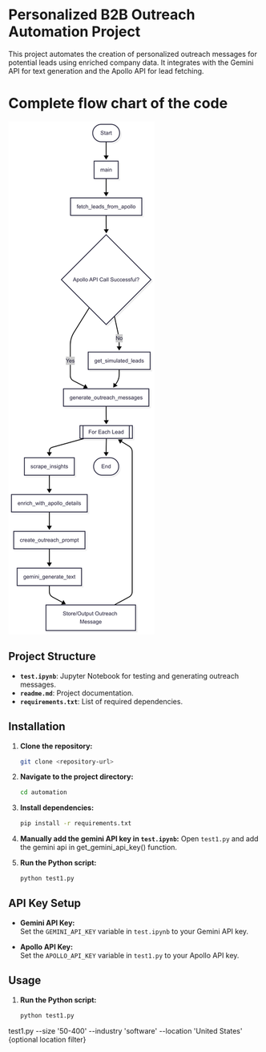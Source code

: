 # Personalized B2B Outreach Automation Project

This project automates the creation of personalized outreach messages for potential leads using enriched company data. It integrates with the Gemini API for text generation and the Apollo API for lead fetching.

# Complete flow chart of the code
![Flow Chart](https://github.com/vishwashdark/automation_final/blob/main/flow%20chart%20for%20code.png)

## Project Structure

- **`test.ipynb`**: Jupyter Notebook for testing and generating outreach messages.
- **`readme.md`**: Project documentation.
- **`requirements.txt`**: List of required dependencies.

## Installation

1. **Clone the repository:**
   ```bash
   git clone <repository-url>
   ```
2. **Navigate to the project directory:**
   ```bash
   cd automation
   ```
3. **Install dependencies:**
   ```bash
   pip install -r requirements.txt
   ```

4. **Manually add the gemini API key in `test.ipynb`:**
   Open `test1.py` and add the gemini api in get_gemini_api_key() function.


5. **Run the Python script:**
   ```bash
   python test1.py
   ```

## API Key Setup

- **Gemini API Key:**  
  Set the `GEMINI_API_KEY` variable in `test.ipynb` to your Gemini API key.

- **Apollo API Key:**  
  Set the `APOLLO_API_KEY` variable in `test1.py` to your Apollo API key.

## Usage
1. **Run the Python script:**
   ```bash
   python test1.py
   ```
test1.py --size '50-400' --industry 'software' --location 'United States' {optional location filter}


